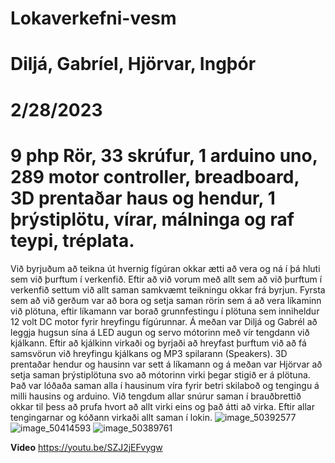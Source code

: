 # **Lokaverkefni-vesm**

# **Diljá, Gabríel, Hjörvar, Ingþór**
# **2/28/2023**

# **9 php Rör, 33 skrúfur, 1 arduino uno, 289 motor controller, breadboard, 3D prentaðar haus og hendur, 1 þrýstiplötu, vírar, málninga og raf teypi, tréplata.**


Við byrjuðum að teikna út hvernig fígúran okkar ætti að vera og ná í þá hluti sem við þurftum í verkenfið. Eftir að við vorum með allt sem að við þurftum í verkenfið settum við allt saman samkvæmt teikningu okkar frá byrjun. Fyrsta sem að við gerðum var að bora og setja saman rörin sem á að vera líkaminn við plötuna, eftir líkamann var borað grunnfestingu í plötuna sem inniheldur 12 volt DC motor fyrir hreyfingu fígúrunnar. Á meðan var Diljá og Gabrél að leggja hugsun sína á LED augun og servo mótorinn með vír tengdann við kjálkann. Eftir að kjálkinn virkaði og byrjaði að hreyfast þurftum við að fá samsvörun við hreyfingu kjálkans og MP3 spilarann (Speakers). 3D prentaðar hendur og hausinn var sett á líkamann og á meðan var Hjörvar að setja saman þrýstiplötuna svo að mótorinn virki þegar stigið er á plötuna. Það var lóðaða saman alla í hausinum víra fyrir betri skilaboð og tengingu á milli hausins og arduino. Við tengdum allar snúrur saman í brauðbrettið okkar til þess að prufa hvort að allt virki eins og það átti að virka. Eftir allar tengingarnar og kóðann virkaði allt saman í lokin.
![image_50392577](https://user-images.githubusercontent.com/123474820/222184169-98a115d0-eedc-4d68-bd62-619794939c9f.JPG)
![image_50414593](https://user-images.githubusercontent.com/123474820/222184179-b9fcc1e0-9368-426e-b40f-410246f52045.JPG)
![image_50389761](https://user-images.githubusercontent.com/123474820/222184189-5327c98f-0c2a-464c-a905-593f7946032e.JPG)


**Video**
https://youtu.be/SZJ2jEFvygw
